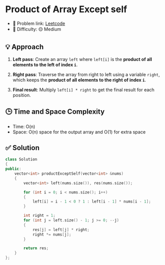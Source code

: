 # Product of Array Except self

- 🧩 Problem link: [Leetcode](https://leetcode.com/problems/product-of-array-except-self/)
- 🚦 Difficulty: 🟡 Medium

## 💡 Approach

1. **Left pass**:
   Create an array `left` where `left[i]` is the **product of all elements to the left of index `i`**.

2. **Right pass**:
   Traverse the array from right to left using a variable `right`, which keeps the **product of all elements to the right of index `i`**.

3. **Final result**:
   Multiply `left[i] * right` to get the final result for each position.

## 🕒 Time and Space Complexity

- Time: O(n)
- Space: O(n) space for the output array and O(1) for extra space

## ✅ Solution

```cpp
class Solution
{
public:
    vector<int> productExceptSelf(vector<int> &nums)
    {
        vector<int> left(nums.size()), res(nums.size());

        for (int i = 0; i < nums.size(); i++)
        {
            left[i] = i - 1 < 0 ? 1 : left[i - 1] * nums[i - 1];
        }

        int right = 1;
        for (int j = left.size() - 1; j >= 0; --j)
        {
            res[j] = left[j] * right;
            right *= nums[j];
        }

        return res;
    }
};
```
